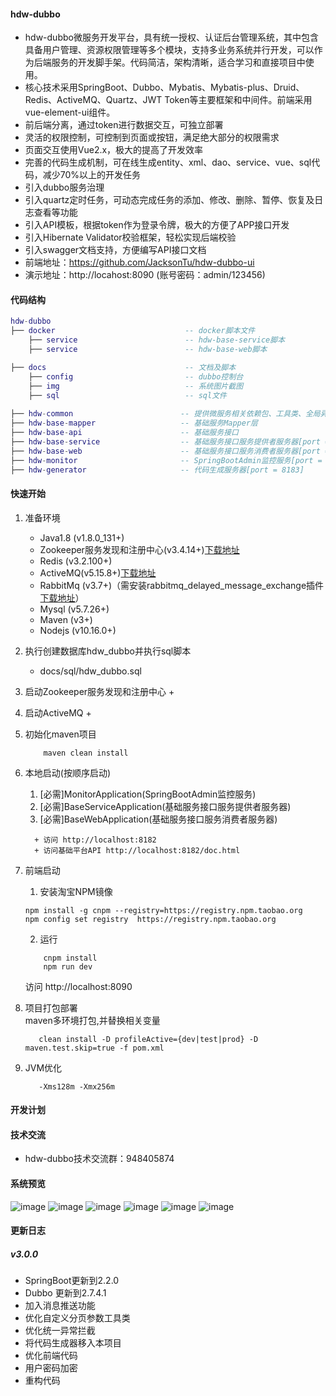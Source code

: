 #### hdw-dubbo
+ hdw-dubbo微服务开发平台，具有统一授权、认证后台管理系统，其中包含具备用户管理、资源权限管理等多个模块，支持多业务系统并行开发，可以作为后端服务的开发脚手架。代码简洁，架构清晰，适合学习和直接项目中使用。
+ 核心技术采用SpringBoot、Dubbo、Mybatis、Mybatis-plus、Druid、Redis、ActiveMQ、Quartz、JWT Token等主要框架和中间件。前端采用vue-element-ui组件。
+ 前后端分离，通过token进行数据交互，可独立部署
+ 灵活的权限控制，可控制到页面或按钮，满足绝大部分的权限需求
+ 页面交互使用Vue2.x，极大的提高了开发效率
+ 完善的代码生成机制，可在线生成entity、xml、dao、service、vue、sql代码，减少70%以上的开发任务
+ 引入dubbo服务治理
+ 引入quartz定时任务，可动态完成任务的添加、修改、删除、暂停、恢复及日志查看等功能
+ 引入API模板，根据token作为登录令牌，极大的方便了APP接口开发
+ 引入Hibernate Validator校验框架，轻松实现后端校验
+ 引入swagger文档支持，方便编写API接口文档
+ 前端地址：https://github.com/JacksonTu/hdw-dubbo-ui
+ 演示地址：http://locahost:8090 (账号密码：admin/123456)



#### 代码结构
``` lua
hdw-dubbo
├── docker                             -- docker脚本文件
    ├── service                        -- hdw-base-service脚本
    ├── service                        -- hdw-base-web脚本

├── docs                               -- 文档及脚本
    ├── config                         -- dubbo控制台
    ├── img                            -- 系统图片截图  
    ├── sql                            -- sql文件  
     
├── hdw-common                        -- 提供微服务相关依赖包、工具类、全局异常解析等
├── hdw-base-mapper                   -- 基础服务Mapper层
├── hdw-base-api                      -- 基础服务接口
├── hdw-base-service                  -- 基础服务接口服务提供者服务器[port = 8181]
├── hdw-base-web                      -- 基础服务接口服务消费者服务器[port = 8182]
├── hdw-monitor                       -- SpringBootAdmin监控服务[port = 8180]
├── hdw-generator                     -- 代码生成服务器[port = 8183]
```


#### 快速开始

1. 准备环境
    + Java1.8  (v1.8.0_131+)
    + Zookeeper服务发现和注册中心(v3.4.14+)<a href="https://mirrors.tuna.tsinghua.edu.cn/apache/zookeeper/zookeeper-3.4.14/zookeeper-3.4.14.tar.gz">下载地址</a>
    + Redis (v3.2.100+)
    + ActiveMQ(v5.15.8+)<a href="http://activemq.apache.org/components/classic/download/" target="_blank">下载地址</a>
    + RabbitMq (v3.7+)（需安装rabbitmq_delayed_message_exchange插件 <a href="https://www.rabbitmq.com/community-plugins.html" target="_blank">下载地址</a>）
    + Mysql (v5.7.26+)
    + Maven (v3+)
    + Nodejs (v10.16.0+)
   
2. 执行创建数据库hdw_dubbo并执行sql脚本
    + docs/sql/hdw_dubbo.sql
    
3. 启动Zookeeper服务发现和注册中心
    +

4. 启动ActiveMQ
   +

5. 初始化maven项目  
    ``` bush
        maven clean install
    ```

6. 本地启动(按顺序启动)
     1. [必需]MonitorApplication(SpringBootAdmin监控服务)
     2. [必需]BaseServiceApplication(基础服务接口服务提供者服务器)
     3. [必需]BaseWebApplication(基础服务接口服务消费者服务器)
     ```
       + 访问 http://localhost:8182
       + 访问基础平台API http://localhost:8182/doc.html
     ```
      
7. 前端启动
    1. 安装淘宝NPM镜像
    ```bush
    npm install -g cnpm --registry=https://registry.npm.taobao.org
    npm config set registry  https://registry.npm.taobao.org
    ``` 
    2. 运行
    ```bush
        cnpm install 
        npm run dev
    ``` 
    访问 http://localhost:8090
    
8. 项目打包部署  
     maven多环境打包,并替换相关变量
   ```bush
      clean install -D profileActive={dev|test|prod} -D maven.test.skip=true -f pom.xml
   ```

9. JVM优化
     ```bush  
        -Xms128m -Xmx256m  
     ```
    
#### 开发计划

#### 技术交流
+ hdw-dubbo技术交流群：948405874

#### 系统预览
![image](https://github.com/JacksonTu/hdw-dubbo/blob/master/docs/img/QQ%E6%88%AA%E5%9B%BE20181219204905.png)
![image](https://github.com/JacksonTu/hdw-dubbo/blob/master/docs/img/QQ%E6%88%AA%E5%9B%BE20181219210136.png)
![image](https://github.com/JacksonTu/hdw-dubbo/blob/master/docs/img/QQ%E6%88%AA%E5%9B%BE20181219210150.png)
![image](https://github.com/JacksonTu/hdw-dubbo/blob/master/docs/img/QQ%E6%88%AA%E5%9B%BE20181219210210.png)
![image](https://github.com/JacksonTu/hdw-dubbo/blob/master/docs/img/QQ%E6%88%AA%E5%9B%BE20181219210441.png)
![image](https://github.com/JacksonTu/hdw-dubbo/blob/master/docs/img/hdw-dubbo%E6%8A%80%E6%9C%AF%E4%BA%A4%E6%B5%81%E7%BE%A4%E7%BE%A4%E4%BA%8C%E7%BB%B4%E7%A0%81.png)


#### 更新日志
 ##### v3.0.0 
  + SpringBoot更新到2.2.0
  + Dubbo 更新到2.7.4.1
  + 加入消息推送功能
  + 优化自定义分页参数工具类
  + 优化统一异常拦截
  + 将代码生成器移入本项目
  + 优化前端代码
  + 用户密码加密
  + 重构代码
